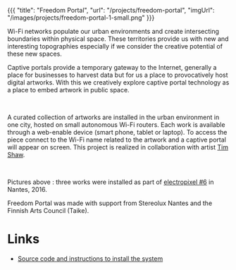{{{
  "title": "Freedom Portal",
  "url": "/projects/freedom-portal",
  "imgUrl": "/images/projects/freedom-portal-1-small.png"
}}}

Wi-Fi networks populate our urban environments and create intersecting boundaries within physical space. These territories provide us with new and interesting topographies especially if we consider the creative potential of these new spaces.

Captive portals provide a temporary gateway to the Internet, generally a place for businesses to harvest data but for us a place to provocatively host digital artworks. With this we creatively explore captive portal technology as a place to embed artwork in public space.

<img data-src="/images/projects/freedom-portal-5.jpg" style="width:32%" />
<img data-src="/images/projects/freedom-portal-6.jpg" style="width:32%" />
<img data-src="/images/projects/freedom-portal-7.jpg" style="width:32%" />

A curated collection of artworks are installed in the urban environment in one city, hosted on small autonomous Wi-Fi routers. Each work is available through a web-enable device (smart phone, tablet or laptop). To access the piece connect to the Wi-Fi name related to the artwork and a captive portal will appear on screen. This project is realized in collaboration with artist [Tim Shaw](tim-shaw.net).

<img data-src="/images/projects/freedom-portal-2.jpg" style="width:32%" />
<img data-src="/images/projects/freedom-portal-3.jpg" style="width:32%" />
<img data-src="/images/projects/freedom-portal-4.jpg" style="width:32%" />

Pictures above : three works were installed as part of <a href="http://apo33.org/electropixel/index.php/2016/08/20/tim-shaw-sebastien-piquemal/">electropixel #6</a> in Nantes, 2016.

Freedom Portal was made with support from Stereolux Nantes and the Finnish Arts Council (Taike).


Links
========

- [Source code and instructions to install the system](https://github.com/sebpiq/FreedomPortal)